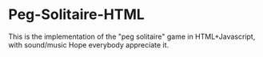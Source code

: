 # Peg-Solitaire-HTML
This is the implementation of the "peg solitaire" game in HTML+Javascript, with sound/music
Hope everybody appreciate it.
